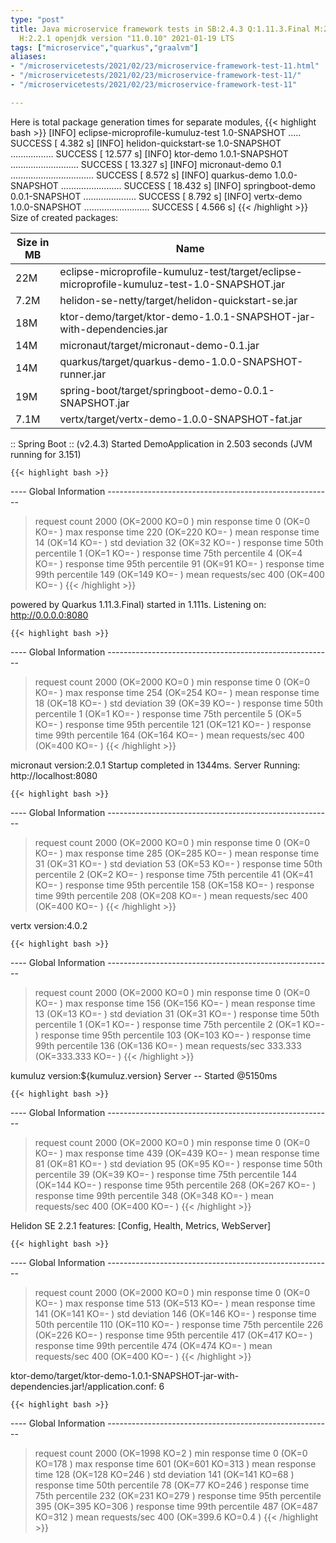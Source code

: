 ```yaml
---
type: "post"
title: Java microservice framework tests in SB:2.4.3 Q:1.11.3.Final M:2.3.3 V:4.0.2
  H:2.2.1 openjdk version "11.0.10" 2021-01-19 LTS
tags: ["microservice","quarkus","graalvm"]
aliases:
- "/microservicetests/2021/02/23/microservice-framework-test-11.html"
- "/microservicetests/2021/02/23/microservice-framework-test-11/"
- "/microservicetests/2021/02/23/microservice-framework-test-11"

---
```

 
Here is total package generation times for separate modules,
{{< highlight bash >}}
[INFO] eclipse-microprofile-kumuluz-test 1.0-SNAPSHOT ..... SUCCESS [  4.382 s]
[INFO] helidon-quickstart-se 1.0-SNAPSHOT ................. SUCCESS [ 12.577 s]
[INFO] ktor-demo 1.0.1-SNAPSHOT ........................... SUCCESS [ 13.327 s]
[INFO] micronaut-demo 0.1 ................................. SUCCESS [  8.572 s]
[INFO] quarkus-demo 1.0.0-SNAPSHOT ........................ SUCCESS [ 18.432 s]
[INFO] springboot-demo 0.0.1-SNAPSHOT ..................... SUCCESS [  8.792 s]
[INFO] vertx-demo 1.0.0-SNAPSHOT .......................... SUCCESS [  4.566 s]
{{< /highlight >}}
Size of created packages:

| Size in MB |  Name |
|------------|-------|
| 22M | eclipse-microprofile-kumuluz-test/target/eclipse-microprofile-kumuluz-test-1.0-SNAPSHOT.jar |
| 7.2M | helidon-se-netty/target/helidon-quickstart-se.jar |
| 18M | ktor-demo/target/ktor-demo-1.0.1-SNAPSHOT-jar-with-dependencies.jar |
| 14M | micronaut/target/micronaut-demo-0.1.jar |
| 14M | quarkus/target/quarkus-demo-1.0.0-SNAPSHOT-runner.jar |
| 19M | spring-boot/target/springboot-demo-0.0.1-SNAPSHOT.jar |
| 7.1M | vertx/target/vertx-demo-1.0.0-SNAPSHOT-fat.jar |


:: Spring Boot :: (v2.4.3) Started DemoApplication in 2.503 seconds (JVM running for 3.151)

    {{< highlight bash >}}
---- Global Information --------------------------------------------------------
> request count                                       2000 (OK=2000   KO=0     )
> min response time                                      0 (OK=0      KO=-     )
> max response time                                    220 (OK=220    KO=-     )
> mean response time                                    14 (OK=14     KO=-     )
> std deviation                                         32 (OK=32     KO=-     )
> response time 50th percentile                          1 (OK=1      KO=-     )
> response time 75th percentile                          4 (OK=4      KO=-     )
> response time 95th percentile                         91 (OK=91     KO=-     )
> response time 99th percentile                        149 (OK=149    KO=-     )
> mean requests/sec                                    400 (OK=400    KO=-     )
{{< /highlight >}}

powered by Quarkus 1.11.3.Final) started in 1.111s. Listening on: http://0.0.0.0:8080

    {{< highlight bash >}}
---- Global Information --------------------------------------------------------
> request count                                       2000 (OK=2000   KO=0     )
> min response time                                      0 (OK=0      KO=-     )
> max response time                                    254 (OK=254    KO=-     )
> mean response time                                    18 (OK=18     KO=-     )
> std deviation                                         39 (OK=39     KO=-     )
> response time 50th percentile                          1 (OK=1      KO=-     )
> response time 75th percentile                          5 (OK=5      KO=-     )
> response time 95th percentile                        121 (OK=121    KO=-     )
> response time 99th percentile                        164 (OK=164    KO=-     )
> mean requests/sec                                    400 (OK=400    KO=-     )
{{< /highlight >}}

micronaut version:2.0.1 Startup completed in 1344ms. Server Running: http://localhost:8080

    {{< highlight bash >}}
---- Global Information --------------------------------------------------------
> request count                                       2000 (OK=2000   KO=0     )
> min response time                                      0 (OK=0      KO=-     )
> max response time                                    285 (OK=285    KO=-     )
> mean response time                                    31 (OK=31     KO=-     )
> std deviation                                         53 (OK=53     KO=-     )
> response time 50th percentile                          2 (OK=2      KO=-     )
> response time 75th percentile                         41 (OK=41     KO=-     )
> response time 95th percentile                        158 (OK=158    KO=-     )
> response time 99th percentile                        208 (OK=208    KO=-     )
> mean requests/sec                                    400 (OK=400    KO=-     )
{{< /highlight >}}

vertx version:4.0.2

    {{< highlight bash >}}
---- Global Information --------------------------------------------------------
> request count                                       2000 (OK=2000   KO=0     )
> min response time                                      0 (OK=0      KO=-     )
> max response time                                    156 (OK=156    KO=-     )
> mean response time                                    13 (OK=13     KO=-     )
> std deviation                                         31 (OK=31     KO=-     )
> response time 50th percentile                          1 (OK=1      KO=-     )
> response time 75th percentile                          2 (OK=1      KO=-     )
> response time 95th percentile                        103 (OK=103    KO=-     )
> response time 99th percentile                        136 (OK=136    KO=-     )
> mean requests/sec                                333.333 (OK=333.333 KO=-     )
{{< /highlight >}}

kumuluz version:${kumuluz.version} Server -- Started @5150ms

    {{< highlight bash >}}
---- Global Information --------------------------------------------------------
> request count                                       2000 (OK=2000   KO=0     )
> min response time                                      0 (OK=0      KO=-     )
> max response time                                    439 (OK=439    KO=-     )
> mean response time                                    81 (OK=81     KO=-     )
> std deviation                                         95 (OK=95     KO=-     )
> response time 50th percentile                         39 (OK=39     KO=-     )
> response time 75th percentile                        144 (OK=144    KO=-     )
> response time 95th percentile                        268 (OK=267    KO=-     )
> response time 99th percentile                        348 (OK=348    KO=-     )
> mean requests/sec                                    400 (OK=400    KO=-     )
{{< /highlight >}}

Helidon SE 2.2.1 features: [Config, Health, Metrics, WebServer]

    {{< highlight bash >}}
---- Global Information --------------------------------------------------------
> request count                                       2000 (OK=2000   KO=0     )
> min response time                                      0 (OK=0      KO=-     )
> max response time                                    513 (OK=513    KO=-     )
> mean response time                                   141 (OK=141    KO=-     )
> std deviation                                        146 (OK=146    KO=-     )
> response time 50th percentile                        110 (OK=110    KO=-     )
> response time 75th percentile                        226 (OK=226    KO=-     )
> response time 95th percentile                        417 (OK=417    KO=-     )
> response time 99th percentile                        474 (OK=474    KO=-     )
> mean requests/sec                                    400 (OK=400    KO=-     )
{{< /highlight >}}

ktor-demo/target/ktor-demo-1.0.1-SNAPSHOT-jar-with-dependencies.jar!/application.conf: 6

    {{< highlight bash >}}
---- Global Information --------------------------------------------------------
> request count                                       2000 (OK=1998   KO=2     )
> min response time                                      0 (OK=0      KO=178   )
> max response time                                    601 (OK=601    KO=313   )
> mean response time                                   128 (OK=128    KO=246   )
> std deviation                                        141 (OK=141    KO=68    )
> response time 50th percentile                         78 (OK=77     KO=246   )
> response time 75th percentile                        232 (OK=231    KO=279   )
> response time 95th percentile                        395 (OK=395    KO=306   )
> response time 99th percentile                        487 (OK=487    KO=312   )
> mean requests/sec                                    400 (OK=399.6  KO=0.4   )
{{< /highlight >}}